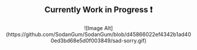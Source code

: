 ## <p align=center> Currently Work in Progress ❗


<p align=center>![Image Alt](https://github.com/SodanGum/SodanGum/blob/d45866022ef4342b1ad400ed3bd68e5d0f003849/sad-sorry.gif)
